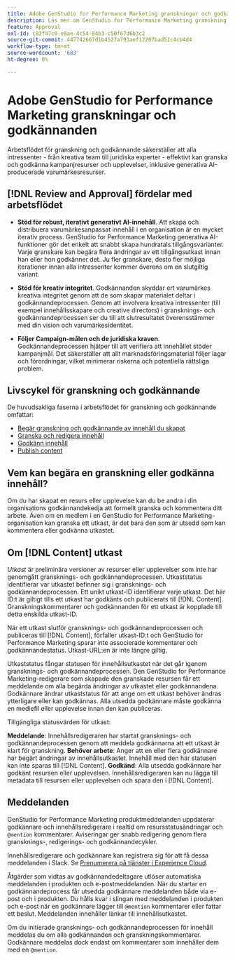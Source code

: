 ```yaml
---
title: Adobe GenStudio for Performance Marketing granskningar och godkännanden
description: Läs mer om GenStudio for Performance Marketing granskning och godkännande.
feature: Approval
exl-id: c83f47c0-e8ae-4c54-84b3-c50f67d6b3c2
source-git-commit: 447742667d1b4527a793aef12207bad51c4cb4d4
workflow-type: tm+mt
source-wordcount: '683'
ht-degree: 0%

---
```


# Adobe GenStudio for Performance Marketing granskningar och godkännanden

Arbetsflödet för granskning och godkännande säkerställer att alla intressenter - från kreativa team till juridiska experter - effektivt kan granska och godkänna kampanjresurser och upplevelser, inklusive generativa AI-producerade varumärkesresurser.

## [!DNL Review and Approval] fördelar med arbetsflödet

* **Stöd för robust, iterativt generativt AI-innehåll**. Att skapa och distribuera varumärkesanpassat innehåll i en organisation är en mycket iterativ process. GenStudio for Performance Marketing generativa AI-funktioner gör det enkelt att snabbt skapa hundratals tillgångsvarianter. Varje granskare kan begära flera ändringar av ett tillgångsutkast innan han eller hon godkänner det. Ju fler granskare, desto fler möjliga iterationer innan alla intressenter kommer överens om en slutgiltig variant.

* **Stöd för kreativ integritet**. Godkännanden skyddar ert varumärkes kreativa integritet genom att de som skapar materialet deltar i godkännandeprocessen. Genom att involvera kreativa intressenter (till exempel innehållsskapare och creative directors) i gransknings- och godkännandeprocessen ser du till att slutresultatet överensstämmer med din vision och varumärkesidentitet.

* **Följer Campaign-målen och de juridiska kraven**. Godkännandeprocessen hjälper till att verifiera att innehållet stöder kampanjmål. Det säkerställer att allt marknadsföringsmaterial följer lagar och förordningar, vilket minimerar riskerna och potentiella rättsliga problem.

## Livscykel för granskning och godkännande

De huvudsakliga faserna i arbetsflödet för granskning och godkännande omfattar:

* [Begär granskning och godkännande av innehåll du skapat](./request-review.md)
* [Granska och redigera innehåll](./review-and-edit.md)
* [Godkänn innehåll](./approve-content.md)
* [Publish content](./publish-content.md)

## Vem kan begära en granskning eller godkänna innehåll?

Om du har skapat en resurs eller upplevelse kan du be andra i din organisations godkännandekedja att formellt granska och kommentera ditt arbete. Även om en medlem i en GenStudio for Performance Marketing-organisation kan granska ett utkast, är det bara den som är utsedd som kan kommentera eller godkänna utkastet.

## Om [!DNL Content] utkast

_Utkast_ är preliminära versioner av resurser eller upplevelser som inte har genomgått gransknings- och godkännandeprocessen. Utkaststatus identifierar var utkastet befinner sig i gransknings- och godkännandeprocessen. Ett unikt utkast-ID identifierar varje utkast. Det här ID:t är giltigt tills ett utkast har godkänts och publicerats till [!DNL Content]. Granskningskommentarer och godkännanden för ett utkast är kopplade till detta enskilda utkast-ID.

När ett utkast slutför gransknings- och godkännandeprocessen och publiceras till [!DNL Content], förfaller utkast-ID:t och GenStudio for Performance Marketing sparar inte associerade kommentarer och godkännandestatus. Utkast-URL:en är inte längre giltig.

Utkaststatus fångar statusen för innehållsutkastet när det går igenom gransknings- och godkännandeprocessen. Den GenStudio for Performance Marketing-redigerare som skapade den granskade resursen får ett meddelande om alla begärda ändringar av utkastet eller godkännandena. Godkännare ändrar utkaststatus för att ange om ett utkast behöver ändras ytterligare eller kan godkännas. Alla utsedda godkännare måste godkänna en mediefil eller upplevelse innan den kan publiceras.

Tillgängliga statusvärden för utkast:

**Meddelande**: Innehållsredigeraren har startat gransknings- och godkännandeprocessen genom att meddela godkännarna att ett utkast är klart för granskning.
**Behöver arbete**: Anger att en eller flera godkännare har begärt ändringar av innehållsutkastet. Innehåll med den här statusen kan inte sparas till [!DNL Content].
**Godkänd**: Alla utsedda godkännare har godkänt resursen eller upplevelsen. Innehållsredigeraren kan nu lägga till metadata till resursen eller upplevelsen och spara den i [!DNL Content].

## Meddelanden

GenStudio for Performance Marketing produktmeddelanden uppdaterar godkännare och innehållsredigerare i realtid om resursstatusändringar och `@mention` kommentarer. Aviseringar ger snabb redigering genom flera gransknings-, redigerings- och godkännandecykler.

Innehållsredigerare och godkännare kan registrera sig för att få dessa meddelanden i Slack. Se [Prenumerera på tjänster i Experience Cloud](https://experienceleague.adobe.com/en/docs/core-services/interface/features/account-preferences#slack).

Åtgärder som vidtas av godkännandedeltagare utlöser automatiska meddelanden i produkten och e-postmeddelanden. När du startar en godkännandeprocess får utsedda godkännare meddelanden både via e-post och i produkten. Du hålls kvar i slingan med meddelanden i produkten och e-post när en godkännare lägger till `@mention` kommentarer eller fattar ett beslut. Meddelanden innehåller länkar till innehållsutkastet.

Om du initierade gransknings- och godkännandeprocessen för innehåll meddelas du om alla godkännanden och granskningskommentarer. Godkännare meddelas dock endast om kommentarer som innehåller dem med en `@mention`.
